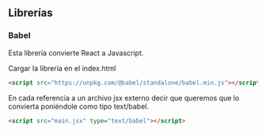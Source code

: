 ## Librerías

### Babel

Esta librería convierte React a Javascript.

Cargar la librería en el index.html

```html
<script src="https://unpkg.com/@babel/standalone/babel.min.js"></script>
```
En cada referencia a un archivo jsx externo decir que queremos que lo convierta poniéndole como tipo text/babel.

```html
<script src="main.jsx" type="text/babel"></script>
```
